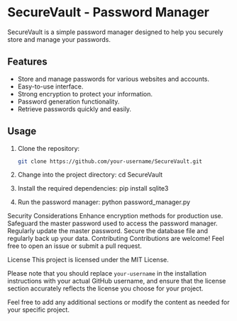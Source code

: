 # SecureVault - Password Manager

SecureVault is a simple password manager designed to help you securely store and manage your passwords.

## Features

- Store and manage passwords for various websites and accounts.
- Easy-to-use interface.
- Strong encryption to protect your information.
- Password generation functionality.
- Retrieve passwords quickly and easily.

## Usage

1. Clone the repository:

   ```bash
   git clone https://github.com/your-username/SecureVault.git
2. Change into the project directory:
cd SecureVault
3. Install the required dependencies:
pip install sqlite3
4. Run the password manager:
python password_manager.py

Security Considerations
Enhance encryption methods for production use.
Safeguard the master password used to access the password manager.
Regularly update the master password.
Secure the database file and regularly back up your data.
Contributing
Contributions are welcome! Feel free to open an issue or submit a pull request.

License
This project is licensed under the MIT License.

Please note that you should replace `your-username` in the installation instructions with your actual GitHub username, and ensure that the license section accurately reflects the license you choose for your project.

Feel free to add any additional sections or modify the content as needed for your specific project.
